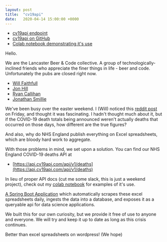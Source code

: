 ```yaml
---
layout: post
title:  "cv19api"
date:   2020-04-14 15:00:00 +0000
---
```

* [cv19api endpoint](https://api.cv19api.com/api/v1/deaths)
* [cv19api on GitHub](https://github.com/lbandc/cv19api)
* [Colab notebook demonstrating it's use](https://colab.research.google.com/drive/1SFKsljWqc2IR5xV1vBzdRu6HFr-Kr1OK#scrollTo=3Ue5Yjg-EppX)

Hello.

We are the Lancaster Beer & Code collective. A group of technologically-inclined friends who appreciate the finer things in life - beer and code. Unfortunately the pubs are closed right now.

* [Will Faithfull](https://www.linkedin.com/in/will-faithfull/)
* [Jon Hill](https://www.linkedin.com/in/jon-hill-604764/)
* [Ryan Callihan](https://www.linkedin.com/in/ryan-callihan/)
* [Jonathan Smillie](https://www.linkedin.com/in/jsmillie/)

We've been busy over the easter weekend. I (Will) noticed this [reddit post](https://www.reddit.com/r/ukpolitics/comments/fykikm/nhs_england_data_broken_down_for_deaths_by_day/) on Friday, and thought it was fascinating. I hadn't thought much about it, but if the COVID-19 death totals being announced weren't actually deaths that occurred on those days, how different are the true figures?

And also, why do NHS England publish everything on Excel spreadsheets, which are bloody hard work to aggregate.

With those problems in mind, we set upon a solution. You can find our NHS England COVID-19 deaths API at

* [https://api.cv19api.com/api/v1/deaths](https://api.cv19api.com/api/v1/deaths)

In lieu of proper API docs (cut me some slack, this is just a weekend project), check out my [colab notebook](https://colab.research.google.com/drive/1SFKsljWqc2IR5xV1vBzdRu6HFr-Kr1OK) for examples of it's use.

[A Spring Boot Application](https://github.com/lbandc/cv19api) which automatically scrapes these excel spreadsheets daily, ingests the data into a database, and exposes it as a queryable api for data science applications.

We built this for our own curiosity, but we provide it free of use to anyone and everyone. We will try and keep it up to date as long as this crisis continues.

Better than excel spreadsheets on wordpress! (We hope)

